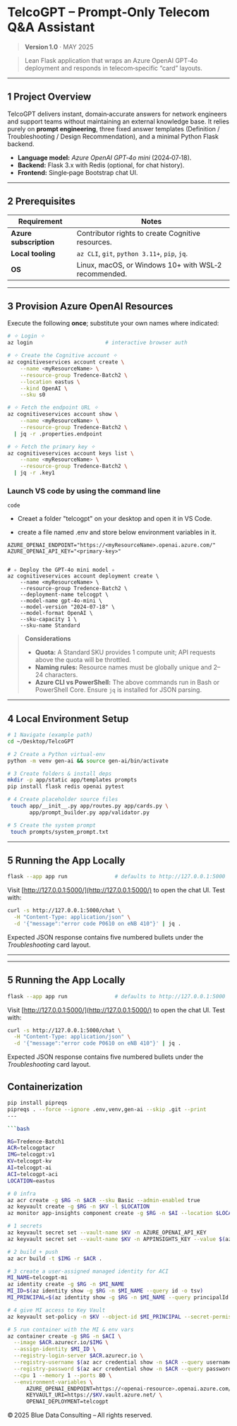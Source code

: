 # TelcoGPT – Prompt‑Only Telecom Q\&A Assistant

> **Version 1.0** · MAY 2025

> Lean Flask application that wraps an Azure OpenAI GPT‑4o deployment and responds in telecom‑specific “card” layouts.

---

## 1 Project Overview

TelcoGPT delivers instant, domain‑accurate answers for network engineers and support teams without maintaining an external knowledge base. It relies purely on **prompt engineering**, three fixed answer templates (Definition / Troubleshooting / Design Recommendation), and a minimal Python Flask backend.

* **Language model:** *Azure OpenAI GPT‑4o mini* (2024‑07‑18).
* **Backend:** Flask 3.x with Redis (optional, for chat history).
* **Frontend:** Single‑page Bootstrap chat UI.

---

## 2 Prerequisites

| Requirement            | Notes                                                |
| ---------------------- | ---------------------------------------------------- |
| **Azure subscription** | Contributor rights to create Cognitive resources.    |
| **Local tooling**      | `az CLI`, `git`, `python 3.11+`, `pip`, `jq`.        |
| **OS**                 | Linux, macOS, or Windows 10+ with WSL‑2 recommended. |

---

## 3 Provision Azure OpenAI Resources

Execute the following **once**; substitute your own names where indicated:

```bash
# ✧ Login ✧
az login                       # interactive browser auth

# ✧ Create the Cognitive account ✧
az cognitiveservices account create \
    --name <myResourceName> \
    --resource-group Tredence-Batch2 \
    --location eastus \
    --kind OpenAI \
    --sku s0

# ✧ Fetch the endpoint URL ✧
az cognitiveservices account show \
    --name <myResourceName> \
    --resource-group Tredence-Batch2 \
  | jq -r .properties.endpoint

# ✧ Fetch the primary key ✧
az cognitiveservices account keys list \
    --name <myResourceName> \
    --resource-group Tredence-Batch2 \
  | jq -r .key1

```
### Launch VS code by using the command line
```
code
```
- Creaet a folder "telcogpt" on your desktop and open it in VS Code.

- create a file named .env and store below environment variables in it.

```
AZURE_OPENAI_ENDPOINT="https://<myResourceName>.openai.azure.com/"
AZURE_OPENAI_API_KEY="<primary‑key>"

```


```

# ✧ Deploy the GPT‑4o mini model ✧
az cognitiveservices account deployment create \
    --name <myResourceName> \
    --resource-group Tredence-Batch2 \
    --deployment-name telcogpt \
    --model-name gpt-4o-mini \
    --model-version "2024-07-18" \
    --model-format OpenAI \
    --sku-capacity 1 \
    --sku-name Standard
```

> **Considerations**
>
> * **Quota:** A Standard SKU provides 1 compute unit; API requests above the quota will be throttled.
> * **Naming rules:** Resource names must be globally unique and 2–24 characters.
> * **Azure CLI vs PowerShell:** The above commands run in Bash or PowerShell Core. Ensure `jq` is installed for JSON parsing.

---

## 4 Local Environment Setup

```bash
# 1 Navigate (example path)
cd ~/Desktop/TelcoGPT

# 2 Create a Python virtual‑env
python -m venv gen-ai && source gen-ai/bin/activate

# 3 Create folders & install deps
mkdir -p app/static app/templates prompts
pip install flask redis openai pytest

# 4 Create placeholder source files
 touch app/__init__.py app/routes.py app/cards.py \
       app/prompt_builder.py app/validator.py

# 5 Create the system prompt
 touch prompts/system_prompt.txt          
```

---

## 5 Running the App Locally

```bash
flask --app app run               # defaults to http://127.0.0.1:5000
```

Visit [http://127.0.0.1:5000/](http://127.0.0.1:5000/) to open the chat UI. Test with:

```bash
curl -s http://127.0.0.1:5000/chat \
  -H "Content-Type: application/json" \
  -d '{"message":"error code P0610 on eNB 410"}' | jq .
```

Expected JSON response contains five numbered bullets under the *Troubleshooting* card layout.

---
---

## 5 Running the App Locally

```bash
flask --app app run               # defaults to http://127.0.0.1:5000
```

Visit [http://127.0.0.1:5000/](http://127.0.0.1:5000/) to open the chat UI. Test with:

```bash
curl -s http://127.0.0.1:5000/chat \
  -H "Content-Type: application/json" \
  -d '{"message":"error code P0610 on eNB 410"}' | jq .
```

Expected JSON response contains five numbered bullets under the *Troubleshooting* card layout.


## Containerization

```bash
pip install pipreqs
pipreqs . --force --ignore .env,venv,gen-ai --skip .git --print
---

```bash

RG=Tredence-Batch1
ACR=telcogptacr
IMG=telcogpt:v1
KV=telcogpt-kv
AI=telcogpt-ai
ACI=telcogpt-aci
LOCATION=eastus

# 0 infra
az acr create -g $RG -n $ACR --sku Basic --admin-enabled true
az keyvault create -g $RG -n $KV -l $LOCATION
az monitor app-insights component create -g $RG -n $AI --location $LOCATION --application-type web

# 1 secrets
az keyvault secret set --vault-name $KV -n AZURE_OPENAI_API_KEY        --value "<primary-key>"
az keyvault secret set --vault-name $KV -n APPINSIGHTS_KEY --value $(az monitor app-insights component show -g $RG -n $AI --query instrumentationKey -o tsv)

# 2 build + push
az acr build -t $IMG -r $ACR .

# 3 create a user‑assigned managed identity for ACI
MI_NAME=telcogpt-mi
az identity create -g $RG -n $MI_NAME
MI_ID=$(az identity show -g $RG -n $MI_NAME --query id -o tsv)
MI_PRINCIPAL=$(az identity show -g $RG -n $MI_NAME --query principalId -o tsv)

# 4 give MI access to Key Vault
az keyvault set-policy -n $KV --object-id $MI_PRINCIPAL --secret-permissions get list

# 5 run container with the MI & env vars
az container create -g $RG -n $ACI \
  --image $ACR.azurecr.io/$IMG \
  --assign-identity $MI_ID \
  --registry-login-server $ACR.azurecr.io \
  --registry-username $(az acr credential show -n $ACR --query username -o tsv) \
  --registry-password $(az acr credential show -n $ACR --query passwords[0].value -o tsv) \
  --cpu 1 --memory 1 --ports 80 \
  --environment-variables \
      AZURE_OPENAI_ENDPOINT=https://<openai-resource>.openai.azure.com/ \
      KEYVAULT_URI=https://$KV.vault.azure.net/ \
      OPENAI_DEPLOYMENT=telcogpt


```

© 2025 Blue Data Consulting – All rights reserved.
